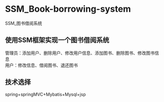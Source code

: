 # SSM_Book-borrowing-system
SSM_图书借阅系统
## 使用SSM框架实现一个图书借阅系统
管理员：添加用户、删除用户、修改用户信息、添加图书、删除图书、修改图书信息  
用户：修改信息、借阅图书、退还图书
## 技术选择
spring+springMVC+Mybatis+Mysql+jsp
